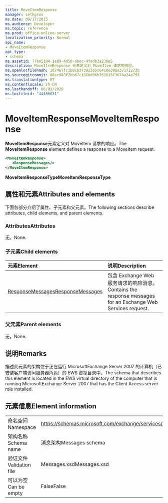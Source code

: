 ```yaml
---
title: MoveItemResponse
manager: sethgros
ms.date: 09/17/2015
ms.audience: Developer
ms.topic: reference
ms.prod: office-online-server
localization_priority: Normal
api_name:
- MoveItemResponse
api_type:
- schema
ms.assetid: 77be5104-1e09-4d50-abec-4fadb3a230e5
description: MoveItemResponse 元素定义对 MoveItem 请求的响应。
ms.openlocfilehash: 1d7467fc1b0cb37392365c64c0e308a37171273b
ms.sourcegitcommit: 88ec988f2bb67c1866d06b361615f3674a24e795
ms.translationtype: MT
ms.contentlocale: zh-CN
ms.lasthandoff: 06/03/2020
ms.locfileid: "44466631"
---
```

# <a name="moveitemresponse"></a><span data-ttu-id="6b495-103">MoveItemResponse</span><span class="sxs-lookup"><span data-stu-id="6b495-103">MoveItemResponse</span></span>

<span data-ttu-id="6b495-104">**MoveItemResponse**元素定义对 MoveItem 请求的响应。</span><span class="sxs-lookup"><span data-stu-id="6b495-104">The **MoveItemResponse** element defines a response to a MoveItem request.</span></span> 
  
```xml
<MoveItemResponse>
   <ResponseMessages/>
</MoveItemResponse>
```

 <span data-ttu-id="6b495-105">**MoveItemResponseType**</span><span class="sxs-lookup"><span data-stu-id="6b495-105">**MoveItemResponseType**</span></span>
## <a name="attributes-and-elements"></a><span data-ttu-id="6b495-106">属性和元素</span><span class="sxs-lookup"><span data-stu-id="6b495-106">Attributes and elements</span></span>

<span data-ttu-id="6b495-107">下面各部分介绍了属性、子元素和父元素。</span><span class="sxs-lookup"><span data-stu-id="6b495-107">The following sections describe attributes, child elements, and parent elements.</span></span>
  
### <a name="attributes"></a><span data-ttu-id="6b495-108">Attributes</span><span class="sxs-lookup"><span data-stu-id="6b495-108">Attributes</span></span>

<span data-ttu-id="6b495-109">无。</span><span class="sxs-lookup"><span data-stu-id="6b495-109">None.</span></span>
  
### <a name="child-elements"></a><span data-ttu-id="6b495-110">子元素</span><span class="sxs-lookup"><span data-stu-id="6b495-110">Child elements</span></span>

|<span data-ttu-id="6b495-111">**元素**</span><span class="sxs-lookup"><span data-stu-id="6b495-111">**Element**</span></span>|<span data-ttu-id="6b495-112">**说明**</span><span class="sxs-lookup"><span data-stu-id="6b495-112">**Description**</span></span>|
|:-----|:-----|
|[<span data-ttu-id="6b495-113">ResponseMessages</span><span class="sxs-lookup"><span data-stu-id="6b495-113">ResponseMessages</span></span>](responsemessages.md) <br/> |<span data-ttu-id="6b495-114">包含 Exchange Web 服务请求的响应消息。</span><span class="sxs-lookup"><span data-stu-id="6b495-114">Contains the response messages for an Exchange Web Services request.</span></span>  <br/> |
   
### <a name="parent-elements"></a><span data-ttu-id="6b495-115">父元素</span><span class="sxs-lookup"><span data-stu-id="6b495-115">Parent elements</span></span>

<span data-ttu-id="6b495-116">无。</span><span class="sxs-lookup"><span data-stu-id="6b495-116">None.</span></span>
  
## <a name="remarks"></a><span data-ttu-id="6b495-117">说明</span><span class="sxs-lookup"><span data-stu-id="6b495-117">Remarks</span></span>

<span data-ttu-id="6b495-118">描述此元素的架构位于正在运行 MicrosoftExchange Server 2007 的计算机（已安装客户端访问服务器角色）的 EWS 虚拟目录中。</span><span class="sxs-lookup"><span data-stu-id="6b495-118">The schema that describes this element is located in the EWS virtual directory of the computer that is running MicrosoftExchange Server 2007 that has the Client Access server role installed.</span></span>
  
## <a name="element-information"></a><span data-ttu-id="6b495-119">元素信息</span><span class="sxs-lookup"><span data-stu-id="6b495-119">Element information</span></span>

|||
|:-----|:-----|
|<span data-ttu-id="6b495-120">命名空间</span><span class="sxs-lookup"><span data-stu-id="6b495-120">Namespace</span></span>  <br/> |https://schemas.microsoft.com/exchange/services/2006/messages  <br/> |
|<span data-ttu-id="6b495-121">架构名称</span><span class="sxs-lookup"><span data-stu-id="6b495-121">Schema name</span></span>  <br/> |<span data-ttu-id="6b495-122">消息架构</span><span class="sxs-lookup"><span data-stu-id="6b495-122">Messages schema</span></span>  <br/> |
|<span data-ttu-id="6b495-123">验证文件</span><span class="sxs-lookup"><span data-stu-id="6b495-123">Validation file</span></span>  <br/> |<span data-ttu-id="6b495-124">Messages.xsd</span><span class="sxs-lookup"><span data-stu-id="6b495-124">Messages.xsd</span></span>  <br/> |
|<span data-ttu-id="6b495-125">可以为空</span><span class="sxs-lookup"><span data-stu-id="6b495-125">Can be empty</span></span>  <br/> |<span data-ttu-id="6b495-126">False</span><span class="sxs-lookup"><span data-stu-id="6b495-126">False</span></span>  <br/> |
   

